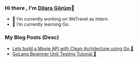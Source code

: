 ### Hi there , I'm [Dilara Görüm](https://www.linkedin.com/in/dilara-g%C3%B6r%C3%BCm-680209141/)👋

- 🔭 I’m currently working on WeTravel as Intern.
- 🌱 I’m currently learning Go.

### My Blog Posts (Desc)
- [Lets build a Movie API with Clean Architecture using Go 🚀](https://medium.com/@dilaragorum/lets-build-a-movie-api-with-clean-architecture-ef1f555b563d)
- [GoLang Beginner Unit Testing Tutorial 🚀](https://medium.com/@dilaragorum/golang-beginner-unit-testing-tutorial-98d700d40679)

<!--
**dilaragorum/dilaragorum** is a ✨ _special_ ✨ repository because its `README.md` (this file) appears on your GitHub profile.

Here are some ideas to get you started:

 ...

- 👯 I’m looking to collaborate on ...
- 🤔 I’m looking for help with ...
- 💬 Ask me about ...
- 📫 How to reach me: ...
- 😄 Pronouns: ...
- ⚡ Fun fact: ...
-->
